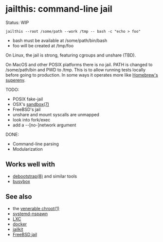 jailthis: command-line jail
===========================

Status: WIP

`jailthis --root /some/path --work /tmp -- bash -c "echo > foo"`

* bash must be available at /some/path/bin/bash
* foo will be created at /tmp/foo

On Linux, the jail is strong, featuring cgroups and unshare (TBD).

On MacOS and other POSIX platforms there is no jail. PATH is changed to
/some/path/bin and PWD to /tmp. This is to allow running tests locally before
going to production. In some ways it operates more like
[Homebrew's superenv](https://github.com/Homebrew/homebrew/wiki/Homebrew-0.9.3).


TODO:

* POSIX fake-jail
* OSX's [sandbox(7)](https://developer.apple.com/library/mac/documentation/Darwin/Reference/ManPages/man7/sandbox.7.html)
* FreeBSD's jail
* unshare and mount syscalls are unmapped
* look into fork/exec
* add a --[no-]network argument

DONE:

* Command-line parsing
* Modularization

Works well with
---------------

* [debootstrap(8)](http://man.cx/debootstrap) and similar tools
* [busybox](http://www.busybox.net/)

See also
--------

* the [venerable chroot(1)](http://man.cx/chroot)
* [systemd-nspawn](http://www.freedesktop.org/software/systemd/man/systemd-nspawn.html)
* [LXC](http://linuxcontainers.org/)
* [docker](http://docker.io)
* [jailkit](http://olivier.sessink.nl/jailkit/)
* [FreeBSD jail](http://www.freebsd.org/cgi/man.cgi?query=jail&format=html)


